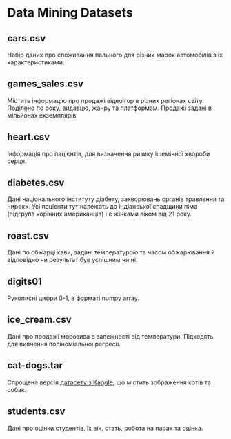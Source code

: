 # Data Mining Datasets

## cars.csv

Набір даних про споживання пального для різних марок автомобілів з їх характеристиками.

## games_sales.csv

Містить інформацію про продажі відеоігор в різних регіонах світу. Поділено по року, видавцю, жанру та платформам. Продажі задані в мільйонах екземплярів.

## heart.csv

Інформація про пацієнтів, для визначення ризику ішемічної хвороби серця.

## diabetes.csv

Дані національного інституту діабету, захворювань органів травлення та нирок». Усі пацієнти тут належать до індіанської спадщини піма (підгрупа корінних американців) і є жінками віком від 21 року.

## roast.csv

Дані по обжарці кави, задані температурою та часом обжарювання й відповідно чи результат був успішним чи ні.

## digits01

Рукописні цифри 0-1, в форматі numpy array.

## ice_cream.csv

Дані про продажі морозива в залежності від температури. Підходять для вивчення поліноміальної регресії.

## cat-dogs.tar

Спрощена версія [датасету з Kaggle](https://www.microsoft.com/en-us/download/details.aspx?id=54765), що містить зображення котів та собак.

## students.csv

Дані про оцінки студентів, їх вік, стать, робота на парах та оцінка.